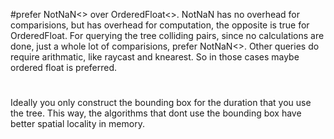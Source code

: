 
#prefer NotNaN<> over OrderedFloat<>.
NotNaN has no overhead for comparisions, but has overhead for computation, the opposite is true for OrderedFloat.
For querying the tree colliding pairs, since no calculations are done, just a whole lot of comparisions, prefer NotNaN<>.
Other queries do require arithmatic, like raycast and knearest. So in those cases maybe ordered float is preferred.


#
Ideally you only construct the bounding box for the duration that you use the tree.
This way, the algorithms that dont use the bounding box have better spatial locality in memory.
